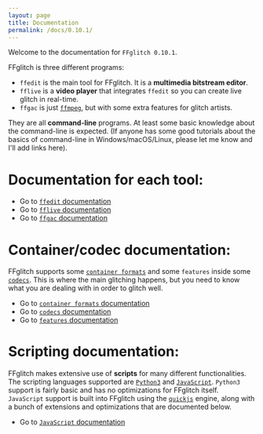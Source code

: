 ```yaml
---
layout: page
title: Documentation
permalink: /docs/0.10.1/
---
```


Welcome to the documentation for `FFglitch 0.10.1`.

FFglitch is three different programs:
- `ffedit` is the main tool for FFglitch. It is a **multimedia bitstream editor**.
- `fflive` is a **video player** that integrates `ffedit` so you can create live glitch in real-time.
- `ffgac` is just [`ffmpeg`](https://ffmpeg.org), but with some extra features for glitch artists.

They are all **command-line** programs. At least some basic knowledge
about the command-line is expected.
(If anyone has some good tutorials about the basics of command-line in
Windows/macOS/Linux, please let me know and I'll add links here).

Documentation for each tool:
============================

- Go to [`ffedit` documentation](ffedit)
- Go to [`fflive` documentation](fflive)
- Go to [`ffgac` documentation](ffgac)

<!--FFglitch is a **multimedia bitstream editor** editor. To understand
what this means, go to the [`bitstream` overview](codecs/bitstream).-->

Container/codec documentation:
==============================

FFglitch supports some
[`container formats`](https://en.wikipedia.org/wiki/Container_format)
and some `features` inside some
[`codecs`](https://en.wikipedia.org/wiki/Codec).
This is where the main glitching happens, but you need to know what you
are dealing with in order to glitch well.

- Go to [`container formats` documentation](formats)
- Go to [`codecs` documentation](codecs)
- Go to [`features` documentation](features)

Scripting documentation:
========================

FFglitch makes extensive use of **scripts** for many different functionalities.
The scripting languages supported are
[`Python3`](https://en.wikipedia.org/wiki/Python_%28programming_language%29)
and
[`JavaScript`](https://en.wikipedia.org/wiki/JavaScript).
`Python3` support is fairly basic and has no optimizations for FFglitch itself.
`JavaScript` support is built into FFglitch using the
[`quickjs`](http://quickjs.org) engine, along with a bunch of extensions and
optimizations that are documented below.

- Go to [`JavaScript` documentation](quickjs)
